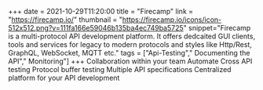 +++
date = 2021-10-29T11:20:00
title = "Firecamp"
link = "https://firecamp.io/"
thumbnail = "https://firecamp.io/icons/icon-512x512.png?v=111fa166e59046b135ba4ec749ba5725"
snippet="Firecamp is a multi-protocol API development platform. It offers dedcaited GUI clients, tools and services for legacy to modern protocols and styles like Http/Rest, GraphQL, WebSocket, MQTT etc."
tags = ["Api-Testing"," Documenting the API"," Monitoring"]
+++
Collaboration within your team
Automate Cross API testing
Protocol buffer testing
Multiple API specifications
Centralized platform for your API development
